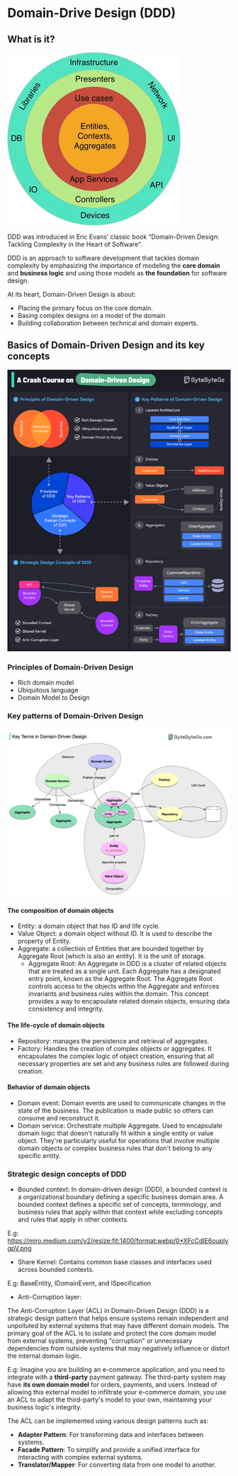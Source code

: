 # Domain-Drive Design (DDD)

## What is it?

![alt text](ddd-arch.png)

DDD was introduced in Eric Evans’ classic book “Domain-Driven Design: Tackling Complexity in the Heart of Software”.

DDD is an approach to software development that tackles domain complexity by emphasizing the importance of modeling the **core domain** and **business logic** and using those models as **the foundation** for software design.

At its heart, Domain-Driven Design is about:

- Placing the primary focus on the core domain.
- Basing complex designs on a model of the domain
- Building collaboration between technical and domain experts.

## Basics of Domain-Driven Design and its key concepts

![alt text](ddd-concepts.png)

### Principles of Domain-Driven Design

- Rich domain model
- Ubiquitous language
- Domain Model to Design

### Key patterns of Domain-Driven Design

![alt text](key-terms-ddd.png)

#### The composition of domain objects

- Entity: a domain object that has ID and life cycle.
- Value Object: a domain object without ID. It is used to describe the property of Entity.
- Aggregate: a collection of Entities that are bounded together by Aggregate Root (which is also an entity). It is the unit of storage.
  - Aggregate Root: An Aggregate in DDD is a cluster of related objects that are treated as a single unit. Each Aggregate has a designated entry point, known as the Aggregate Root. The Aggregate Root controls access to the objects within the Aggregate and enforces invariants and business rules within the domain. This concept provides a way to encapsulate related domain objects, ensuring data consistency and integrity.

#### The life-cycle of domain objects

- Repository: manages the persistence and retrieval of aggregates.
- Factory: Handles the creation of complex objects or aggregates. It encapsulates the complex logic of object creation, ensuring that all necessary properties are set and any business rules are followed during creation.

#### Behavior of domain objects

- Domain event: Domain events are used to communicate changes in the state of the business. The publication is made public so others can consume and reconstruct it.
- Domain service: Orchestrate multiple Aggregate. Used to encapsulate domain logic that doesn't naturally fit within a single entity or value object. They're particularly useful for operations that involve multiple domain objects or complex business rules that don't belong to any specific entity.

### Strategic design concepts of DDD

- Bounded context: In domain-driven design (DDD), a bounded context is a organizational boundary defining a specific business domain area. A bounded context defines a specific set of concepts, terminology, and business rules that apply within that context while excluding concepts and rules that apply in other contexts.

E.g: https://miro.medium.com/v2/resize:fit:1400/format:webp/0*XFcCdIE6ouplygpV.png

- Share Kernel: Contains common base classes and interfaces used across bounded contexts.

E.g: BaseEntity, IDomainEvent, and ISpecification

- Anti-Corruption layer:

The Anti-Corruption Layer (ACL) in Domain-Driven Design (DDD) is a strategic design pattern that helps ensure systems remain independent and unpolluted by external systems that may have different domain models. The primary goal of the ACL is to isolate and protect the core domain model from external systems, preventing "corruption" or unnecessary dependencies from outside systems that may negatively influence or distort the internal domain logic.

E.g: Imagine you are building an e-commerce application, and you need to integrate with a **third-party** payment gateway. The third-party system may have **its own domain model** for orders, payments, and users. Instead of allowing this external model to infiltrate your e-commerce domain, you use an ACL to adapt the third-party's model to your own, maintaining your business logic's integrity.

The ACL can be implemented using various design patterns such as:

- **Adapter Pattern**: For transforming data and interfaces between systems.
- **Facade Pattern**: To simplify and provide a unified interface for interacting with complex external systems.
- **Translator/Mapper**: For converting data from one model to another.
